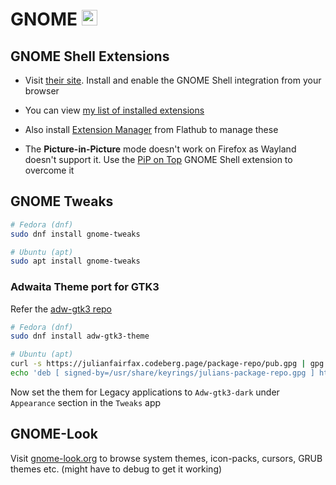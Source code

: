 # GNOME <img alt="GNOME" src='https://upload.wikimedia.org/wikipedia/commons/thumb/3/39/Gnomelogo-footprint.svg/833px-Gnomelogo-footprint.svg.png' height="25">

## GNOME Shell Extensions

- Visit [their site](https://extensions.gnome.org/). Install and enable the GNOME Shell integration from your browser
- You can view [my list of installed extensions](https://github.com/datkumar/Configs/blob/main/config-files/gnome-shell-extensions.txt)
- Also install [Extension Manager](https://flathub.org/apps/com.mattjakeman.ExtensionManager) from Flathub to manage these

- The **Picture-in-Picture** mode doesn't work on Firefox as Wayland doesn't support it. Use the [PiP on Top](https://extensions.gnome.org/extension/4691/pip-on-top/) GNOME Shell extension to overcome it

## GNOME Tweaks

```sh
# Fedora (dnf)
sudo dnf install gnome-tweaks

# Ubuntu (apt)
sudo apt install gnome-tweaks
```

### Adwaita Theme port for GTK3

Refer the [adw-gtk3 repo](https://github.com/lassekongo83/adw-gtk3)

```sh
# Fedora (dnf)
sudo dnf install adw-gtk3-theme

# Ubuntu (apt)
curl -s https://julianfairfax.codeberg.page/package-repo/pub.gpg | gpg --dearmor | sudo dd of=/usr/share/keyrings/julians-package-repo.gpg
echo 'deb [ signed-by=/usr/share/keyrings/julians-package-repo.gpg ] https://julianfairfax.codeberg.page/package-repo/debs packages main' | sudo tee /etc/apt/sources.list.d/julians-package-repo.list

```

Now set the them for Legacy applications to `Adw-gtk3-dark` under `Appearance` section in the `Tweaks` app

## GNOME-Look

Visit [gnome-look.org](https://www.gnome-look.org/browse/) to browse system themes, icon-packs, cursors, GRUB themes etc. (might have to debug to get it working)
